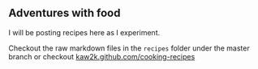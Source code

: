 ## Adventures with food

I will be posting recipes here as I experiment. 

Checkout the raw markdown files in the `recipes` folder under the master branch or checkout [kaw2k.github.com/cooking-recipes](kaw2k.github.com/cooking-recipes)


